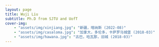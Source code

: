 ```yaml
---
layout: page
title: Wuji Liu
subtitle: Ph.D from SJTU and UofT
cover-img:
    - "assets/img/xinjiang.jpg": "新疆，喀纳斯 (2022-08)" 
    - "assets/img/casaloma.jpg": "加拿大，多伦多，卡萨罗马城堡 (2018-03)" 
    - "assets/img/hawana.jpg": "古巴，哈瓦那，旧城 (2018-03)" 
---
```

